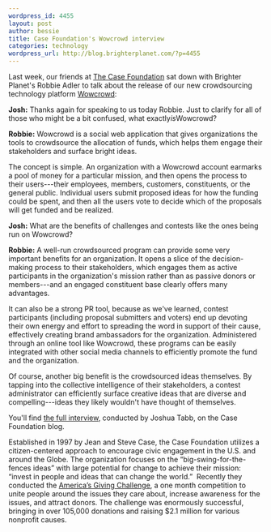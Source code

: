 ```yaml
--- 
wordpress_id: 4455
layout: post
author: bessie
title: Case Foundation's Wowcrowd interview
categories: technology
wordpress_url: http://blog.brighterplanet.com/?p=4455
---
```

Last week, our friends at <a href="http://www.casefoundation.org/about/our-story">The Case Foundation</a> sat down with Brighter Planet's Robbie Adler to talk about the release of our new crowdsourcing technology platform <a href="http://wowcrowd.com/">Wowcrowd</a>:


**Josh:** Thanks again for speaking to us today Robbie. Just to clarify for all of those who might be a bit confused, what exactly<em>is</em>Wowcrowd?


**Robbie:** Wowcrowd is a social web application that gives organizations the tools to crowdsource the allocation of funds, which helps them engage their stakeholders and surface bright ideas.

The concept is simple. An organization with a Wowcrowd account earmarks a  pool of money for a particular mission, and then opens the process to  their users---their employees, members, customers, constituents, or the  general public. Individual users submit proposed ideas for how the  funding could be spent, and then all the users vote to decide which of  the proposals will get funded and be realized.

**Josh:** What are the benefits of challenges and contests like  the ones being run on Wowcrowd?

**Robbie:** A well-run crowdsourced program can provide  some very important benefits for an organization. It opens a slice of  the decision-making process to their stakeholders, which engages them as  active participants in the organization's mission rather than as  passive donors or members---and an engaged constituent base clearly  offers many advantages.

It can also be a strong PR tool, because as we've learned, contest  participants (including proposal submitters and voters) end up devoting  their own energy and effort to spreading the word in support of their  cause, effectively creating brand ambassadors for the organization.  Administered through an online tool like Wowcrowd, these programs can be  easily integrated with other social media channels to efficiently  promote the fund and the organization.

Of course, another big benefit is the crowdsourced ideas themselves. By tapping into the collective intelligence of their stakeholders, a  contest administrator can efficiently surface creative ideas that are  diverse and compelling---ideas they likely wouldn't have thought of  themselves.

You'll find <a href="http://www.casefoundation.org/blog/citizen-centered-solutions-wowcrowd-lets-every-organization-run-their-own-online-challenge">the  full interview</a>, conducted by Joshua Tabb, on the Case Foundation  blog.

Established in 1997 by Jean and Steve Case, the Case Foundation utilizes a citizen-centered approach to encourage civic engagement in the U.S. and around the Globe. The organization focuses on the “big-swing-for-the-fences ideas” with large potential for change to achieve their mission: “invest in people and ideas that can change the world.”  Recently they conducted the <a href="http://www.casefoundation.org/projects/giving-challenge" target="_blank">America’s Giving Challenge</a>, a one month competition to unite people around the issues they care about, increase awareness for the issues, and attract donors. The challenge was enormously successful, bringing in over 105,000 donations and raising $2.1 million for various nonprofit causes.
